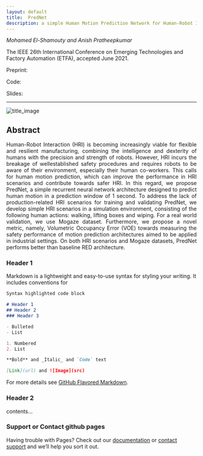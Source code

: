 ```yaml
---
layout: default
title:  PredNet
description: a simple Human Motion Prediction Network for Human-Robot Interaction
---
```


*Mohamed El-Shamouty and Anish Pratheepkumar*

The IEEE 26th International Conference on Emerging Technologies and Factory Automation (ETFA), accepted June 2021.

Preprint: 

Code: 

Slides: 

---

![title_image](https://github.com/anish-pratheepkumar/prednet/blob/main/images/scenarios_3B_40.png)

## Abstract
<div align="justify"> Human-Robot Interaction (HRI) is becoming increasingly viable for flexible and resilient manufacturing, combining the intelligence and dexterity of humans with the precision and strength of robots. However, HRI incurs the breakage of wellestablished safety procedures and requires robots to be aware of their environment, especially their human co-workers. This calls
for human motion prediction, which can improve the performance in HRI scenarios and contribute towards safer HRI. In this regard, we propose PredNet, a simple recurrent neural network architecture designed to predict human motion in a prediction window of 1 second. To address the lack of production-related HRI scenarios for training and validating PredNet, we develop simple HRI scenarios in a simulation environment, consisting of the following human actions: walking, lifting boxes and wiping. For a real world validation, we use Mogaze dataset. Furthermore, we propose a novel metric, namely, Volumetric Occupancy Error (VOE) towards measuring the safety performance of motion prediction architectures aimed to be applied in industrial settings. On both HRI scenarios and Mogaze datasets, PredNet performs
better than baseline RED architecture. </div>

### Header 1

Markdown is a lightweight and easy-to-use syntax for styling your writing. It includes conventions for

```markdown
Syntax highlighted code block

# Header 1
## Header 2
### Header 3

- Bulleted
- List

1. Numbered
2. List

**Bold** and _Italic_ and `Code` text

[Link](url) and ![Image](src)
```

For more details see [GitHub Flavored Markdown](https://guides.github.com/features/mastering-markdown/).

### Header 2

contents...

### Support or Contact github pages

Having trouble with Pages? Check out our [documentation](https://docs.github.com/categories/github-pages-basics/) or [contact support](https://support.github.com/contact) and we’ll help you sort it out.
